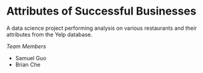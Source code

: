 # Attributes of Successful Businesses

A data science project performing analysis on various restaurants and their attributes from the Yelp database.

*Team Members*
- Samuel Guo
- Brian Che
